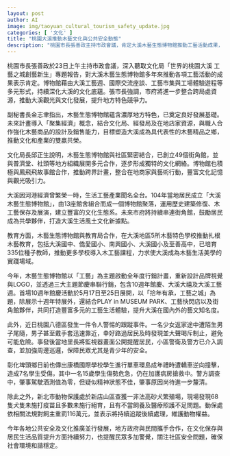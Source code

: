```yaml
---
layout: post
author: AI
image: img/taoyuan_cultural_tourism_safety_update.jpg
categories: [ '文化' ]
title: "桃園大溪推動木藝文化與公共安全動態"
description: "桃園市長張善政主持市政會議，肯定大溪木藝生態博物館推動工藝活動成果，並宣示整合資源發展觀光文化，提升地方競爭力。同時，報導桃園八德區跟蹤事件、彰化埤頭學生單車環島事故及新北非法高砂犬繁殖場查獲事件，反映地方文化與公共安全雙重議題。"
---
```

桃園市長張善政於23日上午主持市政會議，深入聽取文化局「世界的桃園大溪 工藝之城創藝新生」專題報告，對大溪木藝生態博物館多年來推動各項工藝活動的成果表示肯定。博物館藉由大溪工藝週、國際交流座談、工藝市集與工場體驗遊程等多元形式，持續深化大溪的文化底蘊。張市長強調，市府將進一步整合跨局處資源，推動大溪觀光與文化發展，提升地方特色競爭力。

副秘書長金志聿指出，木藝生態博物館蘊含濃厚地方特色，已奠定良好發展基礎。未來計畫導入「聚集經濟」概念，結合文化局、經發局及在地店家資源，與職人合作強化木藝商品的設計及銷售能力，目標塑造大溪成為具代表性的木藝精品之鄉，推動文化和產業的雙贏共榮。

文化局長邱正生說明，木藝生態博物館與社區緊密結合，已創立49個街角館，並與普濟堂、社頭等地方組織展開多元合作，逐步形成獨特的文化網絡。博物館也積極與鳳飛飛故事館合作，推動跨界計畫，整合在地商家與藝術行動，豐富文化記憶與觀光吸引力。

大溪因河港經濟曾繁榮一時，生活工藝產業聞名全台。104年當地居民成立「大溪木藝生態博物館」，由13座館舍組合而成一個博物館聚落，運用歷史建築修復、木工藝保存及展演，建立豐富的文化生態系。未來市府將持續串連街角館，鼓勵居民成為共學夥伴，打造大溪生活風土文化新據點。

教育方面，木藝生態博物館與教育局合作，在大溪地區5所木藝特色學校推動扎根木藝教育，包括大溪國中、僑愛國小、南興國小、大溪國小及至善高中，已培育335位種子教師，推動更多學校導入木工藝課程，力求使大溪成為木藝生活美學的實踐場域。

今年，木藝生態博物館以「工藝」為主題啟動全年度行銷計畫，重新設計品牌視覺與LOGO，並透過三大主題節慶串聯行銷，包含10週年館慶、大溪大禧及大溪工藝週。首場10週年館慶活動於5月17日至25日展開，以「拾年有承，工藝之城」為題，除展示十週年特展外，還結合PLAY in MUSEUM PARK、工藝快閃店以及街角館夥伴，共同打造豐富多元的工藝生活體驗，提升大溪在國內外的藝文知名度。

此外，近日桃園八德區發生一件令人警惕的跟蹤事件。一名少女返家途中遭陌生男子尾隨，男子甚至戴手套迅速靠近，幸好路過居民及時發現並大聲喝斥制止，避免可能危險。事發後當地里長將監視器畫面公開提醒居民，小區警衛及警方已介入調查，並加強周邊巡邏，保障民眾尤其是青少年的安全。

彰化埤頭鄉日前也傳出康橋國際學校學生進行單車環島成年禮時遭轎車逆向撞擊，造成7名學生受傷，其中一名15歲學生傷勢危急，仍在加護病房搶救中。警方調查中，肇事駕駛酒測值為零，但疑似精神狀態不佳，肇事原因尚待進一步釐清。

除此之外，新北市動物保護處於新店山區查獲一非法高砂犬繁殖場，現場發現68隻犬隻未施打疫苗且多數未施行絕育，且有不當飼養及醫療照護不足問題。動保處依相關法規對飼主重罰116萬元，並表示將持續追蹤後續處理，維護動物權益。

今年各地公共安全及文化推廣並行發展，地方政府與民間攜手合作，在文化保存與居民生活品質提升方面持續努力，也提醒民眾多加警覺，關注社區安全問題，確保社會環境和諧穩定。